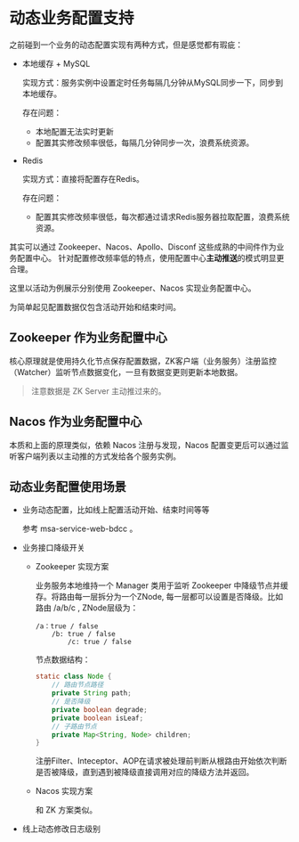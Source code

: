 # 动态业务配置支持

之前碰到一个业务的动态配置实现有两种方式，但是感觉都有瑕疵：

+ 本地缓存 + MySQL

  实现方式：服务实例中设置定时任务每隔几分钟从MySQL同步一下，同步到本地缓存。

  存在问题：

  + 本地配置无法实时更新
  + 配置其实修改频率很低，每隔几分钟同步一次，浪费系统资源。

+ Redis

  实现方式：直接将配置存在Redis。

  存在问题：

  + 配置其实修改频率很低，每次都通过请求Redis服务器拉取配置，浪费系统资源。

其实可以通过 Zookeeper、Nacos、Apollo、Disconf 这些成熟的中间件作为业务配置中心。
针对配置修改频率低的特点，使用配置中心**主动推送**的模式明显更合理。

这里以活动为例展示分别使用 Zookeeper、Nacos 实现业务配置中心。

为简单起见配置数据仅包含活动开始和结束时间。



## Zookeeper 作为业务配置中心

核心原理就是使用持久化节点保存配置数据，ZK客户端（业务服务）注册监控（Watcher）监听节点数据变化，一旦有数据变更则更新本地数据。

> 注意数据是 ZK Server 主动推过来的。



## Nacos 作为业务配置中心

本质和上面的原理类似，依赖 Nacos 注册与发现，Nacos 配置变更后可以通过监听客户端列表以主动推的方式发给各个服务实例。



## 动态业务配置使用场景

+ 业务动态配置，比如线上配置活动开始、结束时间等等

  参考 msa-service-web-bdcc 。

+ 业务接口降级开关

  + Zookeeper 实现方案

    业务服务本地维持一个 Manager 类用于监听 Zookeeper 中降级节点并缓存。将路由每一层拆分为一个ZNode, 每一层都可以设置是否降级。比如路由 /a/b/c , ZNode层级为：

    ````
    /a：true / false
    	/b: true / false
    		/c: true / false
    ````

    节点数据结构：

    ```java
    static class Node {
        // 路由节点路径
        private String path;
        // 是否降级
        private boolean degrade;
        private boolean isLeaf;
        // 子路由节点
        private Map<String, Node> children;
    }
    ```

    注册Filter、Inteceptor、AOP在请求被处理前判断从根路由开始依次判断是否被降级，直到遇到被降级直接调用对应的降级方法并返回。

  + Nacos 实现方案

    和 ZK 方案类似。

+ 线上动态修改日志级别
